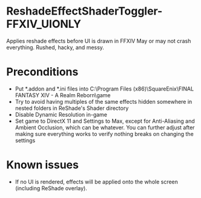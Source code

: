 # ReshadeEffectShaderToggler-FFXIV_UIONLY
Applies reshade effects before UI is drawn in FFXIV
May or may not crash everything. Rushed, hacky, and messy.

# Preconditions
* Put \*.addon and  \*.ini files into C:\Program Files (x86)\SquareEnix\FINAL FANTASY XIV - A Realm Reborn\game
* Try to avoid having multiples of the same effects hidden somewhere in nested folders in ReShade's Shader directory
* Disable Dynamic Resolution in-game
* Set game to DirectX 11 and Settings to Max, except for Anti-Aliasing and Ambient Occlusion, which can be whatever. You can further adjust after making sure everything works to verify nothing breaks on changing the settings

# Known issues
* If no UI is rendered, effects will be applied onto the whole screen (including ReShade overlay).